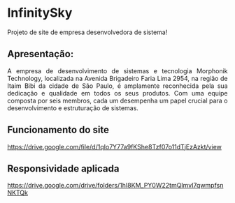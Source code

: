 # InfinitySky
Projeto de site de empresa desenvolvedora de sistema!


## Apresentação:
<p align="justify">  A empresa de desenvolvimento de sistemas e tecnologia Morphonik Technology, localizada na Avenida Brigadeiro Faria Lima 2954, na região de Itaim Bibi da cidade de São Paulo, é amplamente reconhecida pela sua dedicação e qualidade em todos os seus produtos. Com uma equipe composta por seis membros, cada um desempenha um papel crucial para o desenvolvimento e estruturação de sistemas.</p>

## Funcionamento do site
https://drive.google.com/file/d/1qIo7Y77a9fKShe8Tzf07o11dTjEzAzkt/view

## Responsividade aplicada
https://drive.google.com/drive/folders/1hI8KM_PY0W22tmQImvI7qwmpfsnNKTQk


